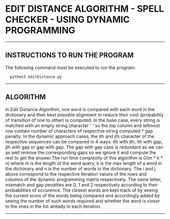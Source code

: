 # EDIT DISTANCE ALGORITHM - SPELL CHECKER - USING DYNAMIC PROGRAMMING
------------------------------------------
INSTRUCTIONS TO RUN THE PROGRAM
------------------------------------------

The following command must be executed to run the program:

      python3 editDistance.py


------------------------------------------
ALGORITHM
------------------------------------------

In Edit Distance Algorithm, one word is compared with each word
in the dictionary and their best possible alignment to reduce their
cost (probability of transition of one to other) is computed.
In the base case, every string is matched with an empty string
character ' ' so the top column and leftmost row contain
number of characters of respective string computed * gap penalty.
In the dynamic approach cases, the ith and jth character of the
respective sequences can be compared in 4 ways: ith with jth,
ith with gap, jth with gap or gap with gap. The gap with gap case
is redundant as we can as well remove the corresponding gaps so we
ignore it and compute the rest to get the answer.The run time
complexity of this algorithm is O(m * k * n) where m is the length of
the word query, k is the max length of a word in the dictionary and
n is the number of words in the dictionary. The i and j above correspond
to the respective iteration values of the rows and columns of the
dynamic programming matrix respectively. The same letter, mismatch and
gap penalties are 0, 1 and 2 respectively according to their probabilities
of occurence. The closest words are kept track of by seeing the current
score of the words being compared and accordingly added by seeing the
number of such words required and whether the word is closer to the
ones in the list already in each iteration.

------------------------------------------   
